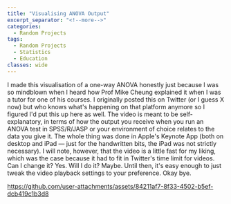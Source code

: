 ```yaml
---
title: "Visualising ANOVA Output"
excerpt_separator: "<!--more-->"
categories:
  - Random Projects
tags:
  - Random Projects
  - Statistics
  - Education
classes: wide
---
```

I made this visualisation of a one-way ANOVA honestly just because I was so mindblown when I heard how Prof Mike Cheung explained it when I was a tutor for one of his courses. I originally posted this on Twitter (or I guess X now) but who knows what's happening on that platform anymore so I figured I'd put this up here as well. The video is meant to be self-explanatory, in terms of how the output you receive when you run an ANOVA test in SPSS/R/JASP or your environment of choice relates to the data you give it. The whole thing was done in Apple's Keynote App (both on desktop and iPad — just for the handwritten bits, the iPad was not strictly necessary). I will note, however, that the video is a little fast for my liking, which was the case because it had to fit in Twitter's time limit for videos. Can I change it? Yes. Will I do it? Maybe. Until then, it's easy enough to just tweak the video playback settings to your preference. Okay bye. 



https://github.com/user-attachments/assets/84211af7-8f33-4502-b5ef-dcb419c1b3d8

